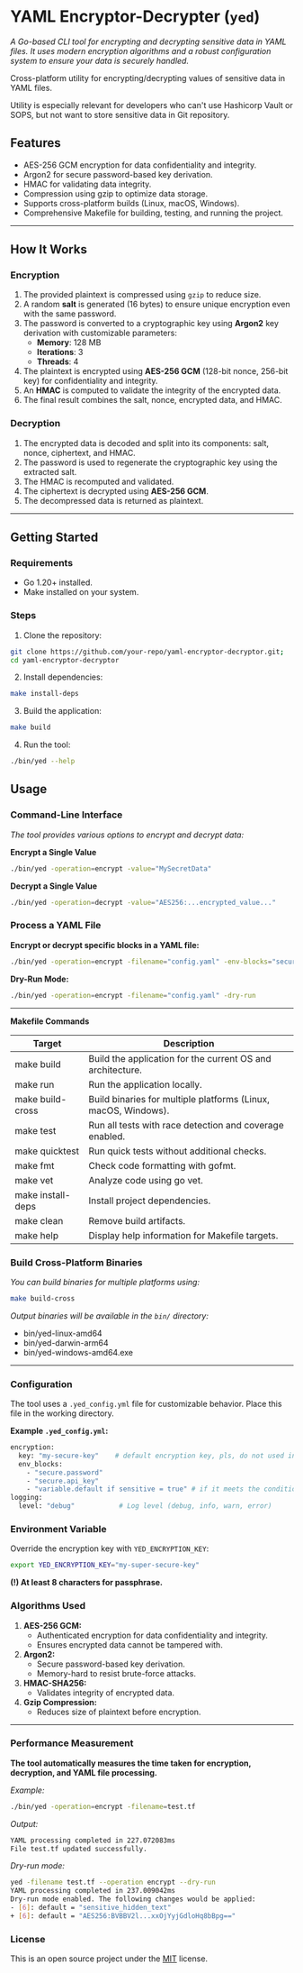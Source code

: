 # YAML Encryptor-Decrypter (`yed`)

*A Go-based CLI tool for encrypting and decrypting sensitive data in YAML files. It uses modern encryption algorithms and a robust configuration system to ensure your data is securely handled.*

Cross-platform utility for encrypting/decrypting values of sensitive data in YAML files.

Utility is especially relevant for developers who can't use Hashicorp Vault or SOPS, but not want to store sensitive data in Git repository.

## **Features**
- AES-256 GCM encryption for data confidentiality and integrity.
- Argon2 for secure password-based key derivation.
- HMAC for validating data integrity.
- Compression using gzip to optimize data storage.
- Supports cross-platform builds (Linux, macOS, Windows).
- Comprehensive Makefile for building, testing, and running the project.

---

## **How It Works**

### **Encryption**
1. The provided plaintext is compressed using `gzip` to reduce size.
2. A random **salt** is generated (16 bytes) to ensure unique encryption even with the same password.
3. The password is converted to a cryptographic key using **Argon2** key derivation with customizable parameters:
   - **Memory**: 128 MB
   - **Iterations**: 3
   - **Threads**: 4
4. The plaintext is encrypted using **AES-256 GCM** (128-bit nonce, 256-bit key) for confidentiality and integrity.
5. An **HMAC** is computed to validate the integrity of the encrypted data.
6. The final result combines the salt, nonce, encrypted data, and HMAC.

### **Decryption**
1. The encrypted data is decoded and split into its components: salt, nonce, ciphertext, and HMAC.
2. The password is used to regenerate the cryptographic key using the extracted salt.
3. The HMAC is recomputed and validated.
4. The ciphertext is decrypted using **AES-256 GCM**.
5. The decompressed data is returned as plaintext.

---

## **Getting Started**

### **Requirements**
- Go 1.20+ installed.
- Make installed on your system.

### **Steps**
1. Clone the repository:
```bash
git clone https://github.com/your-repo/yaml-encryptor-decryptor.git;
cd yaml-encryptor-decryptor
```

2. Install dependencies:
```bash
make install-deps
```

3. Build the application:
```bash
make build
```

4. Run the tool:
```bash
./bin/yed --help
```

## **Usage**

### **Command-Line Interface**

*The tool provides various options to encrypt and decrypt data:*

**Encrypt a Single Value**
```bash
./bin/yed -operation=encrypt -value="MySecretData"
```

**Decrypt a Single Value**
```bash
./bin/yed -operation=decrypt -value="AES256:...encrypted_value..."
```

### **Process a YAML File**

**Encrypt or decrypt specific blocks in a YAML file:**
```bash
./bin/yed -operation=encrypt -filename="config.yaml" -env-blocks="secure.password,secure.api_key"
```

**Dry-Run Mode:**
```bash
./bin/yed -operation=encrypt -filename="config.yaml" -dry-run
```

---

**Makefile Commands**

| Target            | Description                                                    |
| ----------------- | -------------------------------------------------------------- |
| make build        | Build the application for the current OS and architecture.     |
| make run          | Run the application locally.                                   |
| make build-cross  | Build binaries for multiple platforms (Linux, macOS, Windows). |
| make test         | Run all tests with race detection and coverage enabled.        |
| make quicktest    | Run quick tests without additional checks.                     |
| make fmt          | Check code formatting with gofmt.                              |
| make vet          | Analyze code using go vet.                                     |
| make install-deps | Install project dependencies.                                  |
| make clean        | Remove build artifacts.                                        |
| make help         | Display help information for Makefile targets.                 |

### **Build Cross-Platform Binaries**

*You can build binaries for multiple platforms using:*
```bash
make build-cross
```

*Output binaries will be available in the `bin/` directory:*
* bin/yed-linux-amd64
* bin/yed-darwin-arm64
* bin/yed-windows-amd64.exe

---

### **Configuration**

The tool uses a `.yed_config.yml` file for customizable behavior. Place this file in the working directory.

**Example `.yed_config.yml`:**
```bash
encryption:
  key: "my-secure-key"    # default encryption key, pls, do not used in production, only YED_ENCRYPTION_KEY
  env_blocks:
    - "secure.password"
    - "secure.api_key"
    - "variable.default if sensitive = true" # if it meets the condition
logging:
  level: "debug"           # Log level (debug, info, warn, error)
```

### **Environment Variable**

Override the encryption key with `YED_ENCRYPTION_KEY`:
```bash
export YED_ENCRYPTION_KEY="my-super-secure-key"
```
**(!) At least 8 characters for passphrase.**

### **Algorithms Used**

1. **AES-256 GCM:**
   * Authenticated encryption for data confidentiality and integrity.
   * Ensures encrypted data cannot be tampered with.
2. **Argon2:**
   * Secure password-based key derivation.
   * Memory-hard to resist brute-force attacks.
3. **HMAC-SHA256:**
   * Validates integrity of encrypted data.
4. **Gzip Compression:**
   * Reduces size of plaintext before encryption.

---

### **Performance Measurement**

**The tool automatically measures the time taken for encryption, decryption, and YAML file processing.**

*Example:*
```bash
./bin/yed -operation=encrypt -filename=test.tf
```

*Output:*
```bash
YAML processing completed in 227.072083ms
File test.tf updated successfully.
```

*Dry-run mode:*
```bash
yed -filename test.tf --operation encrypt --dry-run
YAML processing completed in 237.009042ms
Dry-run mode enabled. The following changes would be applied:
- [6]: default = "sensitive_hidden_text"
+ [6]: default = "AES256:BVBBV2l...xxOjYyjGdloHq8bBpg=="
```

### **License**

This is an open source project under the [MIT](https://github.com/atlet99/yaml-encrypter-decrypter/blob/main/LICENSE) license.